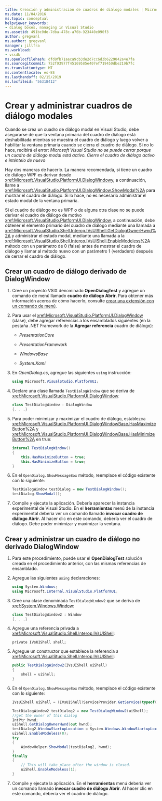```yaml
---
title: Creación y administración de cuadros de diálogo modales | Microsoft Docs
ms.date: 11/04/2016
ms.topic: conceptual
helpviewer_keywords:
- dialog boxes, managing in Visual Studio
ms.assetid: 491bc0de-7dba-478c-a76b-923440e090f3
author: gregvanl
ms.author: gregvanl
manager: jillfra
ms.workload:
- vssdk
ms.openlocfilehash: dfd0fb71aaca9cb3de2d7cc6d3b6229042a4e7fa
ms.sourcegitcommit: 752f03977f45169585e407ef719450dbe219b7fc
ms.translationtype: MT
ms.contentlocale: es-ES
ms.lasthandoff: 02/15/2019
ms.locfileid: "56318412"
---
```

# <a name="create-and-manage-modal-dialog-boxes"></a>Crear y administrar cuadros de diálogo modales
Cuando se crea un cuadro de diálogo modal en Visual Studio, debe asegurarse de que la ventana primaria del cuadro de diálogo está deshabilitada mientras se muestra el cuadro de diálogo y luego volver a habilitar la ventana primaria cuando se cierra el cuadro de diálogo. Si no lo hace, recibirá el error: *Microsoft Visual Studio no se puede cerrar porque un cuadro de diálogo modal está activo. Cierre el cuadro de diálogo activo e inténtelo de nuevo*

Hay dos maneras de hacerlo. La manera recomendada, si tiene un cuadro de diálogo WPF es derivar desde <xref:Microsoft.VisualStudio.PlatformUI.DialogWindow>y, a continuación, llame a <xref:Microsoft.VisualStudio.PlatformUI.DialogWindow.ShowModal%2A> para mostrar el cuadro de diálogo. Si lo hace, no es necesario administrar el estado modal de la ventana primaria.

Si el cuadro de diálogo no es WPF o de alguna otra clase no se puede derivar el cuadro de diálogo de motivo <xref:Microsoft.VisualStudio.PlatformUI.DialogWindow>, a continuación, debe obtener el elemento primario del cuadro de diálogo mediante una llamada a <xref:Microsoft.VisualStudio.Shell.Interop.IVsUIShell.GetDialogOwnerHwnd%2A> y administrar el estado modal, mediante una llamada a la <xref:Microsoft.VisualStudio.Shell.Interop.IVsUIShell.EnableModeless%2A> método con un parámetro de 0 (false) antes de mostrar el cuadro de diálogo y llamar al método nuevo con un parámetro 1 (verdadero) después de cerrar el cuadro de diálogo.

## <a name="create-a-dialog-box-derived-from-dialogwindow"></a>Crear un cuadro de diálogo derivado de DialogWindow

1. Cree un proyecto VSIX denominado **OpenDialogTest** y agregue un comando de menú llamado **cuadro de diálogo Abrir**. Para obtener más información acerca de cómo hacerlo, consulte [crear una extensión con un comando de menú](../extensibility/creating-an-extension-with-a-menu-command.md).

2. Para usar el <xref:Microsoft.VisualStudio.PlatformUI.DialogWindow> (clase), debe agregar referencias a los ensamblados siguientes (en la pestaña .NET Framework de la **Agregar referencia** cuadro de diálogo):

    - *PresentationCore*

    - *PresentationFramework*

    - *WindowsBase*

    - *System.Xaml*

3. En *OpenDialog.cs*, agregue las siguientes `using` instrucción:

    ```csharp
    using Microsoft.VisualStudio.PlatformUI;
    ```

4. Declare una clase llamada `TestDialogWindow` que se deriva de <xref:Microsoft.VisualStudio.PlatformUI.DialogWindow>:

    ```csharp
    class TestDialogWindow : DialogWindow
    {. . .}
    ```

5. Para poder minimizar y maximizar el cuadro de diálogo, establezca <xref:Microsoft.VisualStudio.PlatformUI.DialogWindowBase.HasMaximizeButton%2A> y <xref:Microsoft.VisualStudio.PlatformUI.DialogWindowBase.HasMinimizeButton%2A> en true:

    ```csharp
    internal TestDialogWindow()
    {
        this.HasMaximizeButton = true;
        this.HasMinimizeButton = true;
    }
    ```

6. En el `OpenDialog.ShowMessageBox` método, reemplace el código existente con lo siguiente:

    ```csharp
    TestDialogWindow testDialog = new TestDialogWindow();
    testDialog.ShowModal();
    ```

7. Compile y ejecute la aplicación. Debería aparecer la instancia experimental de Visual Studio. En el **herramientas** menú de la instancia experimental debería ver un comando llamado **invocar cuadro de diálogo Abrir**. Al hacer clic en este comando, debería ver el cuadro de diálogo. Debe poder minimizar y maximizar la ventana.

## <a name="create-and-manage-a-dialog-box-not-derived-from-dialogwindow"></a>Crear y administrar un cuadro de diálogo no derivado DialogWindow

1. Para este procedimiento, puede usar el **OpenDialogTest** solución creada en el procedimiento anterior, con las mismas referencias de ensamblado.

2. Agregue las siguientes `using` declaraciones:

    ```csharp
    using System.Windows;
    using Microsoft.Internal.VisualStudio.PlatformUI;
    ```

3. Cree una clase denominada `TestDialogWindow2` que se deriva de <xref:System.Windows.Window>:

    ```csharp
    class TestDialogWindow2 : Window
    {. . .}
    ```

4. Agregue una referencia privada a <xref:Microsoft.VisualStudio.Shell.Interop.IVsUIShell>:

    ```
    private IVsUIShell shell;
    ```

5. Agregue un constructor que establece la referencia a <xref:Microsoft.VisualStudio.Shell.Interop.IVsUIShell>:

    ```csharp
    public TestDialogWindow2(IVsUIShell uiShell)
    {
        shell = uiShell;
    }
    ```

6. En el `OpenDialog.ShowMessageBox` método, reemplace el código existente con lo siguiente:

    ```csharp
    IVsUIShell uiShell = (IVsUIShell)ServiceProvider.GetService(typeof(SVsUIShell));

    TestDialogWindow2 testDialog2 = new TestDialogWindow2(uiShell);
    //get the owner of this dialog
    IntPtr hwnd;
    uiShell.GetDialogOwnerHwnd(out hwnd);
    testDialog2.WindowStartupLocation = System.Windows.WindowStartupLocation.CenterOwner;
    uiShell.EnableModeless(0);
    try
    {
        WindowHelper.ShowModal(testDialog2, hwnd);
    }
    finally
    {
        // This will take place after the window is closed.
        uiShell.EnableModeless(1);
    }
    ```

7. Compile y ejecute la aplicación. En el **herramientas** menú debería ver un comando llamado **invocar cuadro de diálogo Abrir**. Al hacer clic en este comando, debería ver el cuadro de diálogo.
